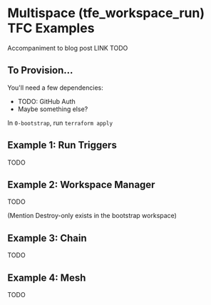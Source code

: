 # Multispace (tfe_workspace_run) TFC Examples

Accompaniment to blog post LINK TODO

## To Provision...

You'll need a few dependencies:
* TODO: GitHub Auth
* Maybe something else?

In `0-bootstrap`, run `terraform apply`

## Example 1: Run Triggers

TODO

## Example 2: Workspace Manager

TODO

(Mention Destroy-only exists in the bootstrap workspace)

## Example 3: Chain

TODO

## Example 4: Mesh

TODO